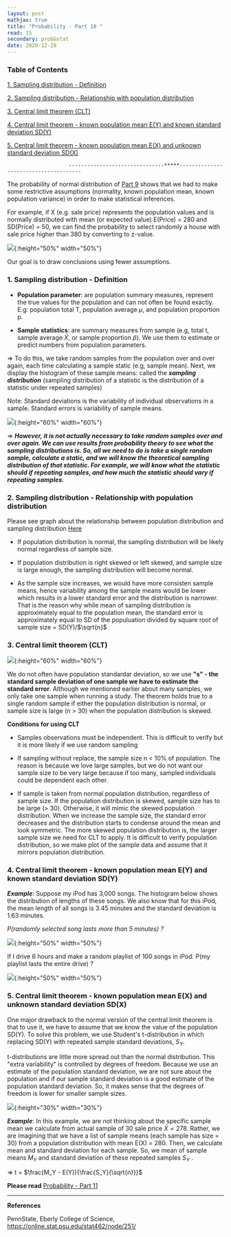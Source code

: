 ```yaml
---
layout: post
mathjax: true
title: "Probability - Part 10 "
read: 15
secondary: prob&stat
date: 2020-12-28
---
```

### Table of Contents
[1. Sampling distribution - Definition ](#samplingdistribution)

[2. Sampling distribution - Relationship with population distribution](#samplingdistribution2)

[3. Central limit theorem (CLT)](#centrallimittheorem)
  
[4. Central limit theorem - known population mean E(Y) and known standard deviation SD(Y)](#centrallimittheorem2)
  
[5. Central limit theorem - known population mean E(X) and unknown standard deviation SD(X)](#centrallimittheorem3)

                        -------------------------------*****--------------------------------------

The probability of normal distribution of [Part 9](https://lytranp.github.io/notes/prob9) shows that we had to make some restrictive assumptions (normality, known population mean, known population variance) in order to make statistical inferences. 

For example, if X (e.g. sale price) represents the population values and is normally distributed with mean (or expected value) E(Price) = 280 and SD(Price) = 50, we can find the probability to select randomly a house with sale price higher than 380 by converting to z-value.

![](/sources/prob10-1.png){:height="50%" width="50%"}

Our goal is to draw conclusions using fewer assumptions. 

### 1. Sampling distribution - Definition <a class="anchor" id="samplingdistribution"></a>

+ **Population parameter**: are population summary measures, represent the true values for the population and can not often be found exactly. E.g: population total T, population average $\mu$, and population proportion p.

+ **Sample statistics**: are summary measures from sample (e.g, total t, sample average $\bar{X}$, or sample proportion $\hat{p}$). We use them to estimate or predict numbers from population parameters.

=> To do this, we take random samples from the population over and over again, each time calculating a sample static (e.g, sample mean). Next, we display the histogram of these sample means: called the ***sampling distribution*** (sampling distribution of a statistic is the distribution of a statistic under repeated samples)

Note: Standard deviations is the variability of individual observations in a sample. Standard errors is variability of sample means.

![](/sources/prob10-6.png){:height="60%" width="60%"}

=> ***However, it is not actually necessary to take random samples over and over again. We can use results from probability theory to see what the sampling distributions is. So, all we need to do is take a single random sample, calculate a static, and we will know the theoretical sampling distribution of that statistic. For example, we will know what the statistic should if repeating samples, and how much the statistic should vary if repeating samples.***

### 2. Sampling distribution - Relationship with population distribution <a class="anchor" id="samplingdistribution2"></a>

Please see graph about the relationship between population distribution and sampling distribution [Here](https://gallery.shinyapps.io/CLT_mean/)

+ If population distribution is normal, the sampling distribution will be likely normal regardless of sample size.

+ If population distribution is right skewed or left skewed, and sample size is large enough, the sampling distribution will become normal.

+ As the sample size increases, we would have more consisten sample means, hence variability among the sample means would be lower which results in a lower standard error and the distribution is narrower. That is the reason why while mean of sampling distribution is approximately equal to the population mean, the standard error is approximately equal to SD of the populuation divided by square root of sample size = SD(Y)/$\sqrt{n}$

### 3. Central limit theorem (CLT) <a class="anchor" id="centrallimittheorem"></a>

![](/sources/prob10-7.png){:height="60%" width="60%"}

We do not often have population standardar deviation, so we use **"s" - the standard sample deviation of one sample we have to estimate the standard error**. Although we mentioned earlier about many samples, we only take one sample when running a study. The theorem holds true to a single random sample if either the population distribution is normal, or sample size is large (n > 30) when the population distribution is skewed. 

**Conditions for using CLT**

+ Samples observations must be independent. This is difficult to verify but it is more likely if we use random sampling 

+ If sampling without replace, the sample size n < 10% of population. The reason is because we love large samples, but we do not want our sample size to be very large because if too many, sampled individuals could be dependent each other. 

+ If sample is taken from normal population distribution, regardless of sample size. If the population distribution is skewed, sample size has to be large (> 30). Otherwise, it will mimic the skewed population distribution. When we increase the sample size, the standard error decreases and the distribution starts to condense around the mean and look symmetric. The more skewed population distribution is, the larger sample size we need for CLT to apply. It is difficult to verify population distribution, so we make plot of the sample data and assume that it mirrors population distribution. 

### 4. Central limit theorem - known population mean E(Y) and known standard deviation SD(Y) <a class="anchor" id="centrallimittheorem2"></a>

***Example***: Suppose my iPod has 3,000 songs. The histogram below shows the distribution of lengths of these songs. We also know that for this iPod, the mean length of all songs is 3.45 minutes and the standard deviation is 1.63 minutes. 

*P(randomly selected song lasts more than 5 minutes) ?*

![](/sources/prob10-8.png){:height="50%" width="50%"}

If I drive 6 hours and make a random playlist of 100 songs in iPod. P(my playlist lasts the entire drive) ? 

![](/sources/prob10-9.png){:height="50%" width="50%"}

### 5. Central limit theorem - known population mean E(X) and unknown standard deviation SD(X) <a class="anchor" id="centrallimittheorem3"></a>

One major drawback to the normal version of the central limit theorem is that to use it, we have to assume that we know the value of the population SD(Y). To solve this problem, we use Student's t-distribution in which replacing SD(Y) with repeated sample standard deviations, $S_Y$.

t-distributions are little more spread out than the normal distribution. This "extra variability" is controlled by degrees of freedom. Because we use an estimate of the population standard deviation, we are not sure about the population and if our sample standard deviation is a good estimate of the population standard deviation. So, it makes sense that the degrees of freedom is lower for smaller sample sizes. 

![](/sources/prob10-5.png){:height="30%" width="30%"}

***Example***: In this example, we are not thinking about the specific sample mean we calculate from actual sample of 30 sale price $\bar{X} = 278$. Rather, we are imagining that we have a list of sample means (each sample has size = 30) from a population distribution with mean E(X) = 280. Then, we calculate mean and standard deviation for each sample. So, we mean of sample means $M_Y$ and standard deviation of these repeated samples $S_Y$ .

=> t = $\frac{M_Y - E(Y)}{\frac{S_Y}{\sqrt{n}}}$

**Please read** [Probability - Part 11](https://lytranp.github.io/notes/prob11)

-------------------------------------------------
**References**

PennState, Eberly College of Science, https://online.stat.psu.edu/stat462/node/251/
